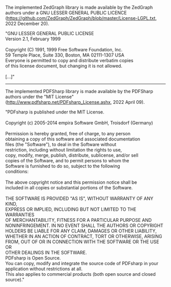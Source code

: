 The implemented ZedGraph library is made available by the ZedGraph authors under a GNU LESSER GENERAL PUBLIC LICENCE (https://github.com/ZedGraph/ZedGraph/blob/master/License-LGPL.txt, 2022 December 20).

"GNU LESSER GENERAL PUBLIC LICENSE<br>
 Version 2.1, February 1999<br>
 <br>
 Copyright (C) 1991, 1999 Free Software Foundation, Inc.<br>
     59 Temple Place, Suite 330, Boston, MA  02111-1307  USA<br>
 Everyone is permitted to copy and distribute verbatim copies<br>
 of this license document, but changing it is not allowed.<br>
 <br>
 [...]"<br>

___________________________________________________________________________________________________________

The implemented PDFSharp library is made available by the PDFSharp authors under the "MIT License" (http://www.pdfsharp.net/PDFsharp_License.ashx, 2022 April 09).<br>

"PDFsharp is published under the MIT License.<br>
<br>
Copyright (c) 2005-2014 empira Software GmbH, Troisdorf (Germany)<br>
<br>
Permission is hereby granted, free of charge, to any person<br>
obtaining a copy of this software and associated documentation<br>
files (the "Software"), to deal in the Software without<br>
restriction, including without limitation the rights to use,<br>
copy, modify, merge, publish, distribute, sublicense, and/or sell<br>
copies of the Software, and to permit persons to whom the<br>
Software is furnished to do so, subject to the following<br>
conditions:<br>
<br>
The above copyright notice and this permission notice shall be<br>
included in all copies or substantial portions of the Software.<br>
<br>
THE SOFTWARE IS PROVIDED "AS IS", WITHOUT WARRANTY OF ANY KIND,<br>
EXPRESS OR IMPLIED, INCLUDING BUT NOT LIMITED TO THE WARRANTIES<br>
OF MERCHANTABILITY, FITNESS FOR A PARTICULAR PURPOSE AND<br>
NONINFRINGEMENT. IN NO EVENT SHALL THE AUTHORS OR COPYRIGHT<br>
HOLDERS BE LIABLE FOR ANY CLAIM, DAMAGES OR OTHER LIABILITY,<br>
WHETHER IN AN ACTION OF CONTRACT, TORT OR OTHERWISE, ARISING<br>
FROM, OUT OF OR IN CONNECTION WITH THE SOFTWARE OR THE USE OR<br>
OTHER DEALINGS IN THE SOFTWARE.<br>
PDFsharp is Open Source.<br>
You can copy, modify and integrate the source code of PDFsharp in your application without restrictions at all.<br>
This also applies to commercial products (both open source and closed source)."<br>

